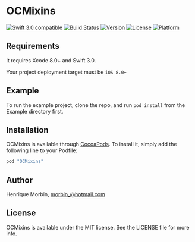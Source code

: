 # OCMixins
[![Swift 3.0 compatible](https://img.shields.io/badge/Swift_3.0-compatible-4BC51D.svg?style=flat)](https://developer.apple.com/swift)
[![Build Status](https://www.bitrise.io/app/103a222f975d308d.svg?token=O9im8tX59w7nCGeae387Vg&branch=master)](https://www.bitrise.io/app/103a222f975d308d)
[![Version](https://img.shields.io/cocoapods/v/OCMixins.svg?style=flat)](http://cocoapods.org/pods/OCMixins)
[![License](https://img.shields.io/cocoapods/l/OCMixins.svg?style=flat)](http://cocoapods.org/pods/OCMixins)
[![Platform](https://img.shields.io/cocoapods/p/OCMixins.svg?style=flat)](http://cocoapods.org/pods/OCMixins)

## Requirements

It requires Xcode 8.0+ and Swift 3.0.

Your project deployment target must be `iOS 8.0+`

## Example

To run the example project, clone the repo, and run `pod install` from the Example directory first.


## Installation

OCMixins is available through [CocoaPods](http://cocoapods.org). To install
it, simply add the following line to your Podfile:

```ruby
pod "OCMixins"
```

## Author

Henrique Morbin, morbin_@hotmail.com

## License

OCMixins is available under the MIT license. See the LICENSE file for more info.
